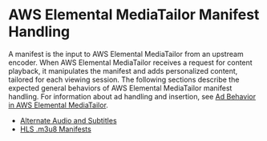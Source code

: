 # AWS Elemental MediaTailor Manifest Handling<a name="manifest"></a>

A manifest is the input to AWS Elemental MediaTailor from an upstream encoder\. When AWS Elemental MediaTailor receives a request for content playback, it manipulates the manifest and adds personalized content, tailored for each viewing session\. The following sections describe the expected general behaviors of AWS Elemental MediaTailor manifest handling\. For information about ad handling and insertion, see [Ad Behavior in AWS Elemental MediaTailor](ad-behavior.md)\.


+ [Alternate Audio and Subtitles](manifest-audio-captions.md)
+ [HLS \.m3u8 Manifests](manifest-hls.md)